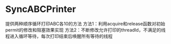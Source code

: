 # SyncABCPrinter
提供两种顺序循环打印ABC各10的方法
方法1：利用acquire和release函数对初始permit的修改和阻塞效果实现
方法2：不断修改允许打印的threadId，不满足的线程进入循环等待，每次打印结束后唤醒所有等待的线程
